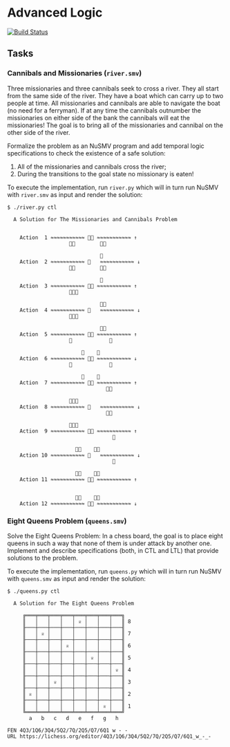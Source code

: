 # Advanced Logic

[![Build Status](https://travis-ci.com/lorenzleutgeb/al.svg?branch=master)](https://travis-ci.com/lorenzleutgeb/al)

## Tasks

### Cannibals and Missionaries (`river.smv`)

Three missionaries and three cannibals seek to cross a river. They all start
from the same side of the river. They have a boat which can carry up to two
people at time. All missionaries and cannibals are able to navigate the boat
(no need for a ferryman). If at any time the cannibals outnumber the
missionaries on either side of the bank the cannibals will eat the
missionaries! The goal is to bring all of the missionaries and cannibal on the
other side of the river.

Formalize the problem as an NuSMV program and add temporal logic specifications
to check the existence of a safe solution:

  1. All of the missionaries and cannibals cross the river;
  2. During the transitions to the goal state no missionary is eaten!

                                                                                                                        
To execute the implementation, run `river.py` which will in turn run NuSMV
with `river.smv` as input and render the solution:                                                                     
                                                                                                                        
```                                                                                                                     
$ ./river.py ctl 

  A Solution for The Missionaries and Cannibals Problem

                              
    Action  1 ≈≈≈≈≈≈≈≈≈≈≈ 👼👹 ≈≈≈≈≈≈≈≈≈≈≈ ↑
                    👼👼        👹👹

                              👹
    Action  2 ≈≈≈≈≈≈≈≈≈≈≈ 👼   ≈≈≈≈≈≈≈≈≈≈≈ ↓
                    👼👼        👹👹

                              👹
    Action  3 ≈≈≈≈≈≈≈≈≈≈≈ 👹👹 ≈≈≈≈≈≈≈≈≈≈≈ ↑
                    👼👼👼          

                              👹👹
    Action  4 ≈≈≈≈≈≈≈≈≈≈≈ 👹   ≈≈≈≈≈≈≈≈≈≈≈ ↓
                    👼👼👼          

                              👹👹
    Action  5 ≈≈≈≈≈≈≈≈≈≈≈ 👼👼 ≈≈≈≈≈≈≈≈≈≈≈ ↑
                    👼            👹

                        👼    👹
    Action  6 ≈≈≈≈≈≈≈≈≈≈≈ 👼👹 ≈≈≈≈≈≈≈≈≈≈≈ ↓
                    👼            👹

                        👼    👹
    Action  7 ≈≈≈≈≈≈≈≈≈≈≈ 👼👼 ≈≈≈≈≈≈≈≈≈≈≈ ↑
                                👹👹

                    👼👼👼    
    Action  8 ≈≈≈≈≈≈≈≈≈≈≈ 👹   ≈≈≈≈≈≈≈≈≈≈≈ ↓
                                👹👹

                    👼👼👼    
    Action  9 ≈≈≈≈≈≈≈≈≈≈≈ 👹👹 ≈≈≈≈≈≈≈≈≈≈≈ ↑
                                  👹

                      👼👼    👹👹
    Action 10 ≈≈≈≈≈≈≈≈≈≈≈ 👼   ≈≈≈≈≈≈≈≈≈≈≈ ↓
                                  👹

                      👼👼    👹👹
    Action 11 ≈≈≈≈≈≈≈≈≈≈≈ 👼👹 ≈≈≈≈≈≈≈≈≈≈≈ ↑
                                    

                      👼👼    👹👹
    Action 12 ≈≈≈≈≈≈≈≈≈≈≈ 👼👹 ≈≈≈≈≈≈≈≈≈≈≈ ↓

```

### Eight Queens Problem (`queens.smv`)

Solve the Eight Queens Problem: In a chess board, the goal is to place eight
queens in such a way that none of them is under attack by another one.
Implement and describe specifications (both, in CTL and LTL) that
provide solutions to the problem.

To execute the implementation, run `queens.py` which will in turn run NuSMV
with `queens.smv` as input and render the solution:

```
$ ./queens.py ctl

  A Solution for The Eight Queens Problem

     ╔═══╤═══╤═══╤═══╤═══╤═══╤═══╤═══╗
     ║   │   │   │   │ ♕ │   │   │   ║ 8
     ╟───┼───┼───┼───┼───┼───┼───┼───╢
     ║   │ ♕ │   │   │   │   │   │   ║ 7
     ╟───┼───┼───┼───┼───┼───┼───┼───╢
     ║   │   │   │ ♕ │   │   │   │   ║ 6
     ╟───┼───┼───┼───┼───┼───┼───┼───╢
     ║   │   │   │   │   │ ♕ │   │   ║ 5
     ╟───┼───┼───┼───┼───┼───┼───┼───╢
     ║   │   │   │   │   │   │   │ ♕ ║ 4
     ╟───┼───┼───┼───┼───┼───┼───┼───╢
     ║   │   │ ♕ │   │   │   │   │   ║ 3
     ╟───┼───┼───┼───┼───┼───┼───┼───╢
     ║ ♕ │   │   │   │   │   │   │   ║ 2
     ╟───┼───┼───┼───┼───┼───┼───┼───╢
     ║   │   │   │   │   │   │ ♕ │   ║ 1
     ╚═══╧═══╧═══╧═══╧═══╧═══╧═══╧═══╝
       a   b   c   d   e   f   g   h

FEN 4Q3/1Q6/3Q4/5Q2/7Q/2Q5/Q7/6Q1 w - -
URL https://lichess.org/editor/4Q3/1Q6/3Q4/5Q2/7Q/2Q5/Q7/6Q1_w_-_-
```

